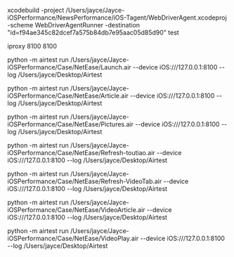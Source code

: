 xcodebuild -project /Users/jayce/Jayce-iOSPerformance/NewsPerformance/iOS-Tagent/WebDriverAgent.xcodeproj   -scheme WebDriverAgentRunner -destination "id=f94ae345c82dcef7a575b84db7e95aac05d85d90" test

 iproxy 8100 8100

 python -m airtest run /Users/jayce/Jayce-iOSPerformance/Case/NetEase/Launch.air  --device iOS:///127.0.0.1:8100 --log  /Users/jayce/Desktop/Airtest

 python -m airtest run /Users/jayce/Jayce-iOSPerformance/Case/NetEase/Article.air  --device iOS:///127.0.0.1:8100 --log  /Users/jayce/Desktop/Airtest

 python -m airtest run /Users/jayce/Jayce-iOSPerformance/Case/NetEase/Pictures.air  --device iOS:///127.0.0.1:8100 --log  /Users/jayce/Desktop/Airtest

 python -m airtest run /Users/jayce/Jayce-iOSPerformance/Case/NetEase/Refresh-toutiao.air  --device iOS:///127.0.0.1:8100 --log  /Users/jayce/Desktop/Airtest

 python -m airtest run /Users/jayce/Jayce-iOSPerformance/Case/NetEase/Refresh-VideoTab.air  --device iOS:///127.0.0.1:8100 --log  /Users/jayce/Desktop/Airtest

 python -m airtest run /Users/jayce/Jayce-iOSPerformance/Case/NetEase/VideoArticle.air  --device iOS:///127.0.0.1:8100 --log  /Users/jayce/Desktop/Airtest
 
 python -m airtest run /Users/jayce/Jayce-iOSPerformance/Case/NetEase/VideoPlay.air  --device iOS:///127.0.0.1:8100 --log  /Users/jayce/Desktop/Airtest